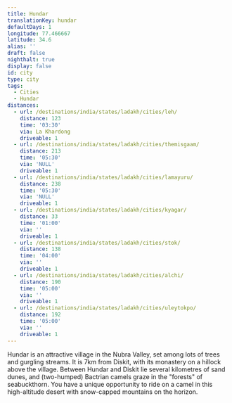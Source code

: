 ```yaml
---
title: Hundar
translationKey: hundar
defaultDays: 1
longitude: 77.466667
latitude: 34.6
alias: ''
draft: false
nighthalt: true
display: false
id: city
type: city
tags:
  - Cities
  - Hundar
distances:
  - url: /destinations/india/states/ladakh/cities/leh/
    distance: 123
    time: '03:30'
    via: La Khardong
    driveable: 1
  - url: /destinations/india/states/ladakh/cities/themisgaam/
    distance: 213
    time: '05:30'
    via: 'NULL'
    driveable: 1
  - url: /destinations/india/states/ladakh/cities/lamayuru/
    distance: 238
    time: '05:30'
    via: 'NULL'
    driveable: 1
  - url: /destinations/india/states/ladakh/cities/kyagar/
    distance: 33
    time: '01:00'
    via: ''
    driveable: 1
  - url: /destinations/india/states/ladakh/cities/stok/
    distance: 138
    time: '04:00'
    via: ''
    driveable: 1
  - url: /destinations/india/states/ladakh/cities/alchi/
    distance: 190
    time: '05:00'
    via: ''
    driveable: 1
  - url: /destinations/india/states/ladakh/cities/uleytokpo/
    distance: 192
    time: '05:00'
    via: ''
    driveable: 1
---
```


















































Hundar is an attractive village in the Nubra Valley, set among lots of trees and gurgling streams. It is 7km from Diskit, with its monastery on a hillock above the village. Between Hundar and Diskit lie several kilometres of sand dunes, and (two-humped) Bactrian camels graze in the "forests" of seabuckthorn. You have a unique opportunity to ride on a camel in this high-altitude desert with snow-capped mountains on the horizon.
